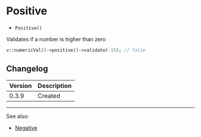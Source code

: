 # Positive

- `Positive()`

Validates if a number is higher than zero

```php
v::numericVal()->positive()->validate(-15); // false
```

## Changelog

Version | Description
--------|-------------
  0.3.9 | Created

***
See also:

- [Negative](Negative.md)
